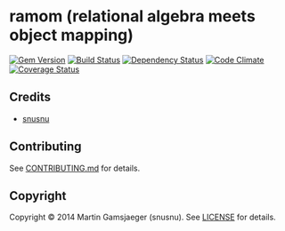 # ramom (relational algebra meets object mapping)

[![Gem Version](https://badge.fury.io/rb/ramom.png)][gem]
[![Build Status](https://secure.travis-ci.org/snusnu/ramom.png?branch=master)][travis]
[![Dependency Status](https://gemnasium.com/snusnu/ramom.png)][gemnasium]
[![Code Climate](https://codeclimate.com/github/snusnu/ramom.png)][codeclimate]
[![Coverage Status](https://coveralls.io/repos/snusnu/ramom/badge.png?branch=master)][coveralls]

[gem]: https://rubygems.org/gems/ramom
[travis]: https://travis-ci.org/snusnu/ramom
[gemnasium]: https://gemnasium.com/snusnu/ramom
[codeclimate]: https://codeclimate.com/github/snusnu/ramom
[coveralls]: https://coveralls.io/r/snusnu/ramom


## Credits

* [snusnu](https://github.com/snusnu)

## Contributing

See [CONTRIBUTING.md](CONTRIBUTING.md) for details.

## Copyright

Copyright &copy; 2014 Martin Gamsjaeger (snusnu). See [LICENSE](LICENSE) for details.
